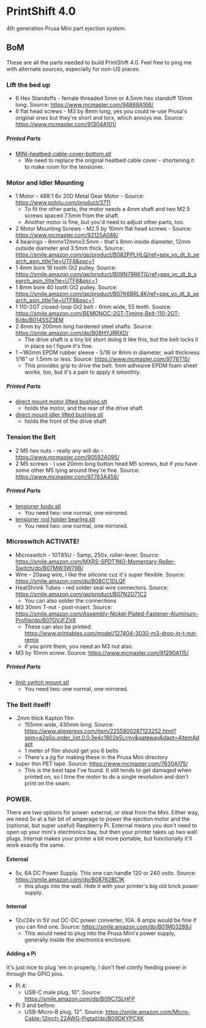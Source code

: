 # PrintShift 4.0

4th generation Prusa Mini part ejection system.

## BoM
These are all the parts needed to build PrintShift 4.0.  Feel free to ping me with alternate sources, especially for non-US places.


### Lift the bed up
 - 6 Hex Standoffs - female threaded 5mm or 4.5mm hex standoff 10mm long.  Source: https://www.mcmaster.com/94868A166/
 - 6 flat head screws - M3 by 8mm long, yes you could re-use Prusa's original ones but they're short and torx, which annoys me.  Source: https://www.mcmaster.com/91304A101/
##### Printed Parts
 - [MINI-heatbed-cable-cover-bottom.stl](https://github.com/paenian/PrintShift/blob/main/prusa%20mini/printshift%204.0%20ejector/MINI-heatbed-cable-cover-bottom.stl)
   - We need to replace the original heatbed cable cover - shortening it to make room for the tensioner.


### Motor and Idler Mounting
 - 1 Motor - 488:1 6v 20D Metal Gear Motor - Source: https://www.pololu.com/product/3711
   - To fit the other parts, the motor needs a 4mm shaft and two M2.5 screws spaced 7.5mm from the shaft.
   - Another motor is fine, but you'd need to adjust other parts, too.   
 - 2 Motor Mounting Screws - M2.5 by 10mm flat head screws - Source: https://www.mcmaster.com/92125A088/
 - 4 bearings - 8mmx12mmx3.5mm - that's 8mm inside diameter, 12mm outside diameter and 3.5mm thick.  Source: https://smile.amazon.com/gp/product/B082PPLHLQ/ref=ppx_yo_dt_b_search_asin_title?ie=UTF8&psc=1
 - 1 4mm bore 16 tooth Gt2 pulley.  Source: https://smile.amazon.com/gp/product/B09N79R6TG/ref=ppx_yo_dt_b_search_asin_title?ie=UTF8&psc=1
 - 1 8mm bore 40 tooth Gt2 pulley.  Source: https://smile.amazon.com/gp/product/B07K6BRL4K/ref=ppx_yo_dt_b_search_asin_title?ie=UTF8&psc=1
 - 1 110-2GT closed-loop Gt2 belt - 6mm wide, 55 teeth.  Source: https://smile.amazon.com/BEMONOC-2GT-Timing-Belt-110-2GT-6/dp/B014SSZ3EM
 - 2 8mm by 200mm long hardened steel shafts.  Source: https://smile.amazon.com/dp/B08HYJRRXD/
   - The drive shaft is a tiny bit short doing it like this, but the belt locks it in place so I figure it's fine.
 - 1 ~160mm EPDM rubber sleeve - 5/16 or 8mm in diameter, wall thickness 1/16" or 1.5mm or less.  Source: https://www.mcmaster.com/9776T15/
   - This provides grip to drive the belt.  1mm adhesive EPDM foam sheet works, too, but it's a pain to apply it smoothly.
##### Printed Parts
 - [direct mount motor lifted bushing.stl](https://github.com/paenian/PrintShift/blob/main/prusa%20mini/printshift%204.0%20ejector/direct%20mount%20motor%20lifted%20bushing.stl)
   - holds the motor, and the rear of the drive shaft
 - [direct mount idler lifted bushing.stl](https://github.com/paenian/PrintShift/blob/main/prusa%20mini/printshift%204.0%20ejector/direct%20mount%20idler%20lifted%20bushing.stl)
   - holds the front of the drive shaft

 
 ### Tension the Belt
 - 2 M5 hex nuts - really any will do - https://www.mcmaster.com/90592A095/
 - 2 M5 screws - I use 20mm long button head M5 screws, but if you have some other M5 lying around they're fine.  Source: https://www.mcmaster.com/97763A458/
 ##### Printed Parts
 - [tensioner body.stl](https://github.com/paenian/PrintShift/blob/main/prusa%20mini/printshift%204.0%20ejector/tensioner%20body.stl)
   - You need two: one normal, one mirrored.
 - [tensioner rod holder bearing.stl](https://github.com/paenian/PrintShift/blob/main/prusa%20mini/printshift%204.0%20ejector/tensioner%20rod%20holder%20bearing.stl)
   - You need two: one normal, one mirrored.


 ### Microswitch ACTIVATE!
 - Microswitch - 10T85U - 5amp, 250v, roller-lever.  Source: https://smile.amazon.com/MXRS-SPDT1NO-Momentary-Roller-Switch/dp/B07MW3W79B/
 - Wire - 20awg wire, I like the silicone cuz it's super flexible.  Source: https://smile.amazon.com/dp/B08CC1DLQF
 - HeatShrink Tubes - red solder seal wire connectors.  Source: https://smile.amazon.com/gp/product/B07N2G71C2
   - You can also solder the connections
 - M3 30mm T-nut - post-insert.  Source: https://smile.amazon.com/Assembly-Nickel-Plated-Fastener-Aluminum-Profile/dp/B07GVJFZV8
   - These can also be printed: https://www.printables.com/model/127404-3030-m3-drop-in-t-nut-remix
   - if you print them, you need an M3 nut also.
 - M3 by 10mm screw.  Source: https://www.mcmaster.com/91290A115/
 ##### Printed Parts
 - [limit switch mount.stl](https://github.com/paenian/PrintShift/blob/main/prusa%20mini/printshift%204.0%20ejector/limit%20switch%20mount.stl)
   - You need two: one normal, one mirrored.
   
 
 ### The Belt itself!
 - .2mm thick Kapton film
   - 155mm wide, 430mm long. Source: https://www.aliexpress.com/item/2255800287123252.html?spm=a2g0o.order_list.0.0.3e4c1802e5Lrmy&gatewayAdapt=4itemAdapt
   - 1 meter of film should get you 6 belts 
   - There's a jig for making these in the Prusa Mini directory
 - super thin PET tape.  Source: https://www.mcmaster.com/7630A175/
   - This is the best tape I've found.  It still tends to get damaged when printed on, so I time the motor to do a single revolution and don't print on the seam.


 ### POWER.
There are two options for power: external, or steal from the Mini.  Either way, we need 5v at a fair bit of amperage to power the ejection motor and the (optional, but super useful) Raspberry Pi.
External means you don't need to open up your mini's electronics bay, but then your printer takes up two wall plugs.
Internal makes your printer a bit more portable, but functionally it'll work exactly the same.

 #### External
 - 5v, 6A DC Power Supply.  This one can handle 120 or 240 volts.  Source: https://smile.amazon.com/dp/B08762BC1K
   - this plugs into the wall.  Hide it with your printer's big old brick power supply.
 #### Internal
 - 12v/24v in 5V out DC-DC power converter, 10A.  6 amps would be fine if you can find one.  Source: https://smile.amazon.com/dp/B01M03288J
   - This would need to plug into the Prusa Mini's power supply, generally inside the electronics enclosure.
 
 
 #### Adding a Pi
 It's just nice to plug 'em in properly, I don't feel comfy feeding power in through the GPIO pins.
 - Pi 4: 
   - USB-C male plug, 10".  Source: https://smile.amazon.com/dp/B09C7SLHFP
 - Pi 3 and before:
   - USB-Micro-B plug, 12".  Source: https://smile.amazon.com/Micro-Cable-12inch-22AWG-Pigtail/dp/B09DKYPCXK
